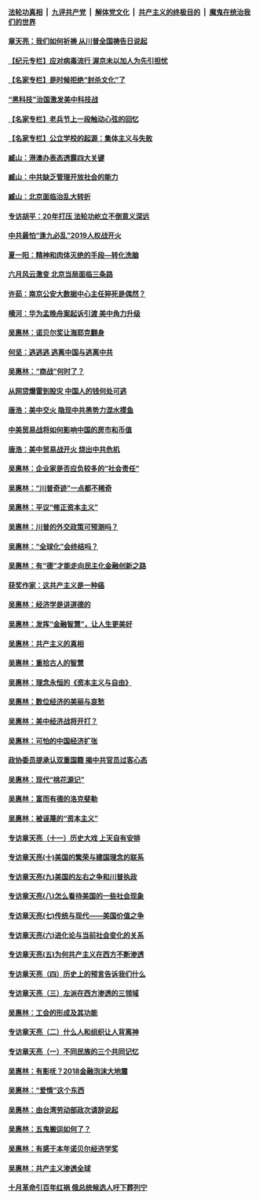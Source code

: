 

####  [法轮功真相](../../../../basic/blob/master/README.md?t=07060931) &nbsp;|&nbsp; [九评共产党](../../../../9ping.md/blob/master/README.md?t=07060931) &nbsp;|&nbsp; [解体党文化](../../../../jtdwh.md/blob/master/README.md?t=07060931)  &nbsp;|&nbsp; [共产主义的终极目的](../../../../gczydzjmd.md/blob/master/README.md?t=07060931) &nbsp;|&nbsp; [魔鬼在统治我们的世界](../../../../mgztzwmdsj.md/blob/master/README.md?t=07060931) 

#### [章天亮：我们如何祈祷 从川普全国祷告日说起](../pages/nsc423/n11944627.md?t=07060931) 

#### [【纪元专栏】应对病毒流行 渥京未以加人为先引担忧](../pages/nsc423/n11875714.md?t=07060931) 

#### [【名家专栏】是时候拒绝“封杀文化”了](../pages/nsc423/n11814093.md?t=07060931) 

#### [“黑科技”治国激发美中科技战](../pages/nsc423/n11638056.md?t=07060931) 

#### [【名家专栏】老兵节上一段触动心弦的回忆](../pages/nsc423/n11646016.md?t=07060931) 

#### [【名家专栏】公立学校的起源：集体主义与失败](../pages/nsc423/n11601833.md?t=07060931) 

#### [臧山：港澳办表态透露四大关键](../pages/nsc423/n11421628.md?t=07060931) 

#### [臧山：中共缺乏管理开放社会的能力](../pages/nsc423/n11407457.md?t=07060931) 

#### [臧山：北京面临治乱大转折](../pages/nsc423/n11406895.md?t=07060931) 

#### [专访胡平：20年打压 法轮功屹立不倒意义深远](../pages/nsc423/n11398800.md?t=07060931) 

#### [中共最怕“逢九必乱”2019人权战开火](../pages/nsc423/n11385248.md?t=07060931) 

#### [夏一阳：精神和肉体灭绝的手段—转化洗脑](../pages/nsc423/n11368250.md?t=07060931) 

#### [六月风云激变 北京当局面临三条路](../pages/nsc423/n11313668.md?t=07060931) 

#### [许茹：南京公安大数据中心主任猝死是偶然？](../pages/nsc423/n11064744.md?t=07060931) 

#### [横河：华为孟晚舟案起诉引渡 美中角力升级](../pages/nsc423/n11027230.md?t=07060931) 

#### [吴惠林：诺贝尔奖让海耶克翻身](../pages/nsc423/n10890049.md?t=07060931) 

#### [何坚：逃逃逃 逃离中国与逃离中共](../pages/nsc423/n10592891.md?t=07060931) 

#### [吴惠林：“商战”何时了？](../pages/nsc423/n10573558.md?t=07060931) 

#### [从网贷爆雷到股灾 中国人的钱何处可逃](../pages/nsc423/n10572800.md?t=07060931) 

#### [唐浩：美中交火 隐现中共黑势力混水摸鱼](../pages/nsc423/n10544040.md?t=07060931) 

#### [中美贸易战将如何影响中国的房市和币值](../pages/nsc423/n10543697.md?t=07060931) 

#### [唐浩：美中贸易战开火 烧出中共危机](../pages/nsc423/n10540126.md?t=07060931) 

#### [吴惠林：企业家是否应负较多的“社会责任”](../pages/nsc423/n10535022.md?t=07060931) 

#### [吴惠林：“川普奇迹”一点都不稀奇](../pages/nsc423/n10512808.md?t=07060931) 

#### [吴惠林：平议“修正资本主义”](../pages/nsc423/n10495724.md?t=07060931) 

#### [吴惠林：川普的外交政策可预测吗？](../pages/nsc423/n10462387.md?t=07060931) 

#### [吴惠林：“全球化”会终结吗？](../pages/nsc423/n10452838.md?t=07060931) 

#### [吴惠林：有“德”才能走向民主化金融创新之路](../pages/nsc423/n10432292.md?t=07060931) 

#### [获奖作家：这共产主义是一种癌](../pages/nsc423/n10431541.md?t=07060931) 

#### [吴惠林：经济学是讲道德的](../pages/nsc423/n10398014.md?t=07060931) 

#### [吴惠林：发挥“金融智慧”，让人生更美好](../pages/nsc423/n10375019.md?t=07060931) 

#### [吴惠林：共产主义的真相](../pages/nsc423/n10351394.md?t=07060931) 

#### [吴惠林：重拾古人的智慧](../pages/nsc423/n10337691.md?t=07060931) 

#### [吴惠林：理念永恒的《资本主义与自由》](../pages/nsc423/n10316274.md?t=07060931) 

#### [吴惠林：数位经济的美丽与哀愁](../pages/nsc423/n10292946.md?t=07060931) 

#### [吴惠林：美中经济战将开打？](../pages/nsc423/n10258825.md?t=07060931) 

#### [吴惠林：可怕的中国经济扩张](../pages/nsc423/n10219147.md?t=07060931) 

#### [政协委员提承认双重国籍 揭中共官员过客心态](../pages/nsc423/n10208809.md?t=07060931) 

#### [吴惠林：现代“桃花源记”](../pages/nsc423/n10185234.md?t=07060931) 

#### [吴惠林：富而有德的洛克斐勒](../pages/nsc423/n10142264.md?t=07060931) 

#### [吴惠林：被诬蔑的“资本主义”](../pages/nsc423/n10124816.md?t=07060931) 

#### [专访章天亮（十一）历史大戏 上天自有安排](../pages/nsc423/n10094905.md?t=07060931) 

#### [专访章天亮(十)美国的繁荣与建国理念的联系](../pages/nsc423/n10094899.md?t=07060931) 

#### [专访章天亮(九)美国的左右之争和川普执政](../pages/nsc423/n10094889.md?t=07060931) 

#### [专访章天亮(八)怎么看待美国的一些社会现象](../pages/nsc423/n10094857.md?t=07060931) 

#### [专访章天亮(七)传统与现代——美国价值之争](../pages/nsc423/n10093140.md?t=07060931) 

#### [专访章天亮(六)进化论与当前社会变化的关系](../pages/nsc423/n10092036.md?t=07060931) 

#### [专访章天亮(五)为何共产主义在西方不断渗透](../pages/nsc423/n10083620.md?t=07060931) 

#### [专访章天亮（四）历史上的预言告诉我们什么](../pages/nsc423/n10083606.md?t=07060931) 

#### [专访章天亮（三）左派在西方渗透的三领域](../pages/nsc423/n10081115.md?t=07060931) 

#### [吴惠林：工会的形成及其功能](../pages/nsc423/n10080633.md?t=07060931) 

#### [专访章天亮（二）什么人和组织让人背离神](../pages/nsc423/n10076637.md?t=07060931) 

#### [专访章天亮（一）不同民族的三个共同记忆](../pages/nsc423/n10074188.md?t=07060931) 

#### [吴惠林：有影呒？2018金融泡沫大地震](../pages/nsc423/n10040534.md?t=07060931) 

#### [吴惠林：“爱情”这个东西](../pages/nsc423/n10019423.md?t=07060931) 

#### [吴惠林：由台湾劳动部政次请辞说起](../pages/nsc423/n9979679.md?t=07060931) 

#### [吴惠林：五鬼搬运如何了？](../pages/nsc423/n9925338.md?t=07060931) 

#### [吴惠林：有感于本年诺贝尔经济学奖](../pages/nsc423/n9871883.md?t=07060931) 

#### [吴惠林：共产主义渗透全球](../pages/nsc423/n9812748.md?t=07060931) 

#### [十月革命引百年红祸 俄总统候选人吁下葬列宁](../pages/nsc423/n9810182.md?t=07060931) 


